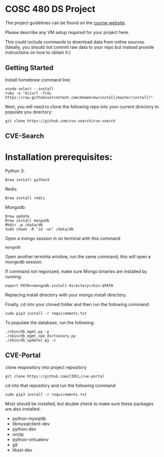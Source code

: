 # COSC 480 DS Project

The project guidelines can be found on the [course website](https://github.com/colgate-cosc480ds/lecture).

Please describe any VM setup required for your project here.

This could include commands to download data from online sources.  (Ideally, you should *not* commit raw data to your repo but instead provide instructions on how to obtain it.)

## Getting Started

Install homebrew command line:

    xcode-select --install
    ruby -e "$(curl -fsSL https://raw.githubusercontent.com/Homebrew/install/master/install)"
    
Next, you will need to clone the following repo into your current directory to populate you directory:

	git clone https://github.com/cve-search/cve-search
## CVE-Search
# Installation prerequisites:
Python 3:

    Brew install python3
    
Redis:

    Brew install redis

Mongodb:

	Brew update
	Brew install mongodb
	Mkdir -p /data/db
	Sudo chown -R ‘id -un’ /data/db
Open a mongo session in on terminal with this command

	mongodb
  
Open another terminla window, run the same command, this will open a mongodb session.

If command not regonized, make sure Mongo binaries are installed by running:

	export PATH=<mongodb-install-directory>/bin:$PATH

Replacing install directory with your mongo install directory.

Finally, cd into your cloned folder and then run the following command:

	sudo pip3 install -r requirements.txt
	
To populate the database, run the following:

 	./sbin/db_mgmt.py -p
	./sbin/db_mgmt_cpe_dictionary.py
	./sbin/db_updater.py -c

## CVE-Portal

clone respository into project repository

	git clone https://github.com/CIRCL/cve-portal

cd into that repository and run the following command
	
	sudo pip3 install -r requirements.txt
Most should be installed, but double check to make sure these packages are also installed:

- python-mysqldb
- libmysqlclient-dev
- python-dev
- unzip
- python-virtualenv
- git
- libssl-dev




 


